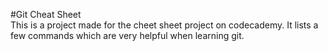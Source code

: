 #Git Cheat Sheet
<br>
This is a project made for the cheet sheet project on codecademy. It lists a few commands which are very helpful when learning git.
